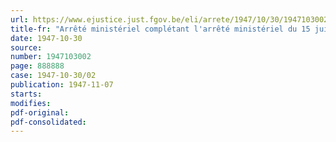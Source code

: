 ```yaml
---
url: https://www.ejustice.just.fgov.be/eli/arrete/1947/10/30/1947103002/justel
title-fr: "Arrêté ministériel complétant l'arrêté ministériel du 15 juin 1947, abrogeant et remplaçant l'arrêté ministériel du 5 août 1946, portant coordination de la réglementation de la distribution des combustibles"
date: 1947-10-30
source:
number: 1947103002
page: 888888
case: 1947-10-30/02
publication: 1947-11-07
starts:
modifies:
pdf-original:
pdf-consolidated:
---
```


